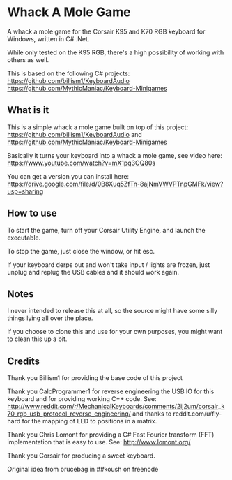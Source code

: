 Whack A Mole Game
=============

A whack a mole game for the Corsair K95 and K70 RGB keyboard for Windows, written in C# .Net.

While only tested on the K95 RGB, there's a high possibility of working with others as well.

This is based on the following C# projects:
https://github.com/billism1/KeyboardAudio
https://github.com/MythicManiac/Keyboard-Minigames

What is it
----------

This is a simple whack a mole game built on top of this project: https://github.com/billism1/KeyboardAudio and https://github.com/MythicManiac/Keyboard-Minigames

Basically it turns your keyboard into a whack a mole game, see video here: https://www.youtube.com/watch?v=mX1pq3OQ80s

You can get a version you can install here: https://drive.google.com/file/d/0B8Xuq5ZfTn-8ajNmVWVPTnpGMFk/view?usp=sharing

How to use
----------

To start the game, turn off your Corsair Utility Engine, and launch the executable.

To stop the game, just close the window, or hit esc.

If your keyboard derps out and won't take input / lights are frozen, just unplug and replug the USB cables and it should work again.

Notes
-----
I never intended to release this at all, so the source might have some silly things lying all over the place.

If you choose to clone this and use for your own purposes, you might want to clean this up a bit.

Credits
-------
Thank you Billism1 for providing the base code of this project

Thank you CalcProgrammer1 for reverse engineering the USB IO for this keyboard and for providing working C++ code. See: http://www.reddit.com/r/MechanicalKeyboards/comments/2ij2um/corsair_k70_rgb_usb_protocol_reverse_engineering/ and thanks to reddit.com/u/fly-hard for the mapping of LED to positions in a matrix.

Thank you Chris Lomont for providing a C# Fast Fourier transform (FFT) implementation that is easy to use. See: http://www.lomont.org/

Thank you Corsair for producing a sweet keyboard.

Original idea from brucebag in ##koush on freenode